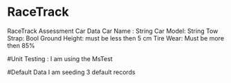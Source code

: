 # RaceTrack
RaceTrack Assessment
Car Data 
 Car Name : String 
 Car Model: String
 Tow Strap: Bool 
 Ground Height: must be less then 5 cm
 Tire Wear: Must be more then 85% 
 
#Unit Testing :
 I am using the MsTest
 
#Default Data 
 I am seeding 3 default records  
